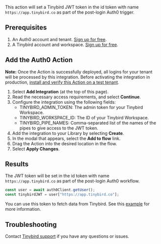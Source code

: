 This action will set a Tinybird JWT token in the id token with name `https://app.tinybird.co` as part of the post-login Auth0 trigger.

## Prerequisites

1. An Auth0 account and tenant. [Sign up for free](https://auth0.com/signup).
2. A Tinybird account and workspace. [Sign up for free](https://tinybird.co/signup).

## Add the Auth0 Action

**Note:** Once the Action is successfully deployed, all logins for your tenant will be processed by this integration. Before activating the integration in production, [install and verify this Action on a test tenant](https://auth0.com/docs/get-started/auth0-overview/create-tenants/set-up-multiple-environments).

1. Select **Add Integration** (at the top of this page).
2. Read the necessary access requirements, and select **Continue**.
3. Configure the integration using the following fields:
   - TINYBIRD_ADMIN_TOKEN: The admin token for your Tinybird Workspace.
   - TINYBIRD_WORKSPACE_ID: The ID of your Tinybird Workspace.
   - TINYBIRD_PIPE_NAMES: Comma-separated list of the names of the pipes to give access to the JWT token.
4. Add the integration to your Library by selecting **Create**.
5. In the modal that appears, select the **Add to flow** link.
6. Drag the Action into the desired location in the flow.
7. Select **Apply Changes**.

## Results

The JWT token will be set in the id token with name `https://app.tinybird.co` as part of the post-login Auth0 workflow. 

```javascript
const user = await auth0Client.getUser();
const tinybirdJWT = user["https://app.tinybird.co"];
```

You can use this token to fetch data from Tinybird. See this [example](https://alrocar.github.io/auth0-tinybird-jwt/) for more information.

## Troubleshooting

Contact [Tinybird support](mailto:support@tinybird.co) if you have any questions or issues.
